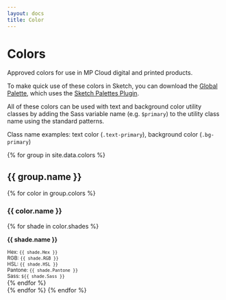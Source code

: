 ```yaml
---
layout: docs
title: Color
---
```


# Colors

Approved colors for use in MP Cloud digital and printed products.

To make quick use of these colors in Sketch, you can download the [Global Palette](/assets/Nine-Labs-Brand-Colors.sketchpalette), which uses the [Sketch Palettes Plugin](https://github.com/andrewfiorillo/sketch-palettes).

All of these colors can be used with text and background color utility classes by adding the Sass variable name (e.g. `$primary`) to the utility class name using the standard patterns.

Class name examples: text color (`.text-primary`), background color (`.bg-primary`)

{% for group in site.data.colors %}
<h2 id="{{ group.name | downcase | url_encode }}">{{ group.name }}</h2>
  {% for color in group.colors %}
  <h3 id="{{ color.name | downcase }}">{{ color.name }}</h3>
  <div class="row">
    {% for shade in color.shades %}
    <div class="col col-4 mb-5">
      <div class="color-demo bg-{{ shade.Sass }}"></div>
      <p><strong>{{ shade.name }}</strong></p>
      <small>
      Hex: <code>{{ shade.Hex }}</code> <br>
      RGB: <code>{{ shade.RGB }}</code> <br>
      HSL: <code>{{ shade.HSL }}</code> <br>
      Pantone: <code>{{ shade.Pantone }}</code> <br>
      Sass: <code>${{ shade.Sass }}</code> <br>
      </small>
    </div>
    {% endfor %}
  </div>
  {% endfor %}
{% endfor %}
